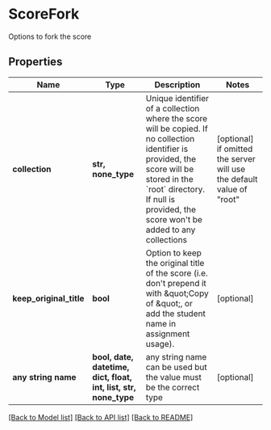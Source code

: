 # ScoreFork

Options to fork the score

## Properties
Name | Type | Description | Notes
------------ | ------------- | ------------- | -------------
**collection** | **str, none_type** | Unique identifier of a collection where the score will be copied. If no collection identifier is provided, the score will be stored in the &#x60;root&#x60; directory. If null is provided, the score won&#39;t be added to any collections  | [optional]  if omitted the server will use the default value of "root"
**keep_original_title** | **bool** | Option to keep the original title of the score (i.e. don&#39;t prepend it with \&quot;Copy of \&quot;, or add the student name in assignment usage).  | [optional] 
**any string name** | **bool, date, datetime, dict, float, int, list, str, none_type** | any string name can be used but the value must be the correct type | [optional]

[[Back to Model list]](../README.md#documentation-for-models) [[Back to API list]](../README.md#documentation-for-api-endpoints) [[Back to README]](../README.md)


